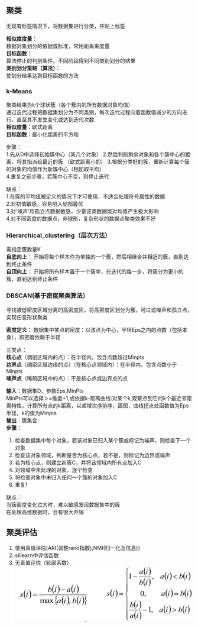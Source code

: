 ## 聚类
无现有标签情况下，将数据集进行分类，并贴上标签

**相似度度量**：  
数据对象划分的依据或标准，常用距离来度量  
**目标函数**：  
算法停止的判别条件。不同阶段得到不同类别划分的结果  
**类别划分策略（算法）**：  
使划分结果达到目标函数的方法  

### k-Means
聚类结果为k个球状簇（各个簇内的所有数据对象均值）  
通过迭代过程把数据集划分为不同类别，每次迭代过程向着函数值减少的方向进行，直至其不发生变化或达到迭代次数  
**相似度量**：欧式距离  
**目标函数**：最小化距离的平方和

步骤：  
1.先从D中选择初始簇中心（某几个对象）
2.然后判断剩余对象和各个簇中心的距离，将其指派给最近的簇 （欧式距离小的） 
3.根据分类好的簇，重新计算每个簇的对象的均值作为新簇中心（相加取平均）  
4.重复之前步骤，若簇中心不变，则停止迭代

缺点：  
1.在簇的平均值被定义的情况下才可使用，不适合处理符号属性的数据  
2.对初值敏感，容易陷入局部最优  
3.对'噪声'和孤立点数据敏感，少量该类数据能对均值产生极大影响  
4.对不同密度的数据点，非球形，复杂形状的数据点聚类效果不好  

### Hierarchical_clustering（层次方法）
需指定簇数量K  
**自底向上**： 
开始将每个样本作为单独的一个簇，然后相继合并相近的簇，直到达到终止条件  
**自顶向上**：
开始将所有样本置于一个簇中，在迭代的每一步，将簇分为更小的簇，直到达到终止条件

### DBSCAN(基于密度聚类算法）
寻找被低密度区域分离的高密度区，将高密度区划分为簇，可过滤噪声和孤立点，实现任意形状聚类  

**密度定义**：
数据集中某点的密度：以该点为中心，半径Eps之内的点数（包括本身），即密度依赖于半径

三类点：  
**核心点**（稠密区域内的点）：在半径内，包含点数超过Minpts  
**边界点**（稠密区域边缘的点）（在核心点领域内）：在半径内，包含点数小于Minpts  
**噪声点**（稀疏区域中的点）：不是核心点或边界点的点  


**输入**：数据集D，参数Eps,MinPts      
MinPts可以选择＞=维度+1,或依据k-距离曲线:对某个k,观察点到它的k个最近邻距离特性，计算所有点的k距离，以递增次序排序，画图，曲线拐点处函数值为Eps半径，k的值为Minpts   
**输出**：簇集合  
**步骤**：  
1. 检查数据集中每个对象，若该对象已归入某个簇或标记为噪声，则检查下一个对象  
2. 检查该对象领域，判断是否为核心点，若不是，则标记为边界或噪声  
3. 若为核心点，则建立新簇C，并将该领域内所有点加入C  
4. 对领域中未处理的对象，逐个检查  
5. 将检查对象中未归入任何一个簇的对象加入C
6. 重复1  

缺点：  
当簇密度变化过大时，难以敏感发现数据集中的簇  
在处理高维数据时，会有很大开销  

## 聚类评估
1. 使用真值评估[ARI(调整rand指数),NMI(归一化互信息)]
2. sklearn中评估函数  
3. 无真值评估（轮廓系数） 
![](clustering/轮廓系数.PNG)  



